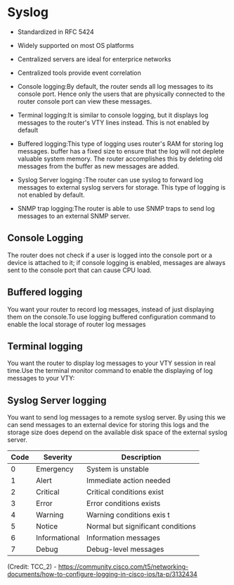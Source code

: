 # Syslog

- Standardized in RFC 5424
- Widely supported on most OS platforms
- Centralized servers are ideal for enterprice networks
- Centralized tools provide event correlation

- Console logging:By default, the router sends all log messages to its console port. Hence only the users that are physically connected to the router console port can view these messages.

- Terminal logging:It is similar to console logging, but it displays log messages to the router's VTY lines instead. This is not enabled by default

- Buffered logging:This type of logging uses router's RAM for storing log messages. buffer has a fixed size to ensure that the log will not deplete valuable system memory. The router accomplishes this by deleting old messages from the buffer as new messages are added.

- Syslog Server logging :The router can use syslog to forward log messages to external syslog servers for storage. This type of logging is not enabled by default.

- SNMP trap logging:The router is able to use SNMP traps to send log messages to an external SNMP server.

## Console Logging

The router does not check if a user is logged into the console port or a device is attached to it; if console logging is enabled, messages are always sent to the console port that can cause CPU load.

## Buffered logging

You want your router to record log messages, instead of just displaying them on the console.To use logging buffered configuration command to enable the local storage of router log messages

## Terminal logging

You want the router to display log messages to your VTY session in real time.Use the terminal monitor command to enable the displaying of log messages to your VTY:

## Syslog Server logging

You want to send log messages to a remote syslog server. By using this we can send messages to an external device for storing this logs and the storage size does depend on the available disk space of the external syslog server.

| Code | Severity      | Description                       |
| ---- | ------------- | --------------------------------- |
| 0    | Emergency     | System is unstable                |
| 1    | Alert         | Immediate action needed           |
| 2    | Critical      | Critical conditions exist         |
| 3    | Error         | Error conditions exists           |
| 4    | Warning       | Warning conditions exis t         |
| 5    | Notice        | Normal but significant conditions |
| 6    | Informational | Information messages              |
| 7    | Debug         | Debug-level messages              |

(Credit: TCC_2) - https://community.cisco.com/t5/networking-documents/how-to-configure-logging-in-cisco-ios/ta-p/3132434
